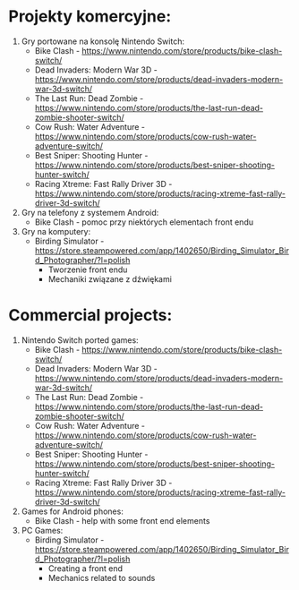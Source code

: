 # Projekty komercyjne:

1. Gry portowane na konsolę Nintendo Switch:
   - Bike Clash - https://www.nintendo.com/store/products/bike-clash-switch/
   - Dead Invaders: Modern War 3D - https://www.nintendo.com/store/products/dead-invaders-modern-war-3d-switch/
   - The Last Run: Dead Zombie - https://www.nintendo.com/store/products/the-last-run-dead-zombie-shooter-switch/
   - Cow Rush: Water Adventure - https://www.nintendo.com/store/products/cow-rush-water-adventure-switch/
   - Best Sniper: Shooting Hunter - https://www.nintendo.com/store/products/best-sniper-shooting-hunter-switch/
   - Racing Xtreme: Fast Rally Driver 3D - https://www.nintendo.com/store/products/racing-xtreme-fast-rally-driver-3d-switch/
2. Gry na telefony z systemem Android:
   - Bike Clash - pomoc przy niektórych elementach front endu
3. Gry na komputery:
   - Birding Simulator - https://store.steampowered.com/app/1402650/Birding_Simulator_Bird_Photographer/?l=polish
       - Tworzenie front endu
       - Mechaniki związane z dźwiękami

# Commercial projects:

1. Nintendo Switch ported games:
   - Bike Clash - https://www.nintendo.com/store/products/bike-clash-switch/
   - Dead Invaders: Modern War 3D - https://www.nintendo.com/store/products/dead-invaders-modern-war-3d-switch/
   - The Last Run: Dead Zombie - https://www.nintendo.com/store/products/the-last-run-dead-zombie-shooter-switch/
   - Cow Rush: Water Adventure - https://www.nintendo.com/store/products/cow-rush-water-adventure-switch/
   - Best Sniper: Shooting Hunter - https://www.nintendo.com/store/products/best-sniper-shooting-hunter-switch/
   - Racing Xtreme: Fast Rally Driver 3D - https://www.nintendo.com/store/products/racing-xtreme-fast-rally-driver-3d-switch/
2. Games for Android phones:
   - Bike Clash - help with some front end elements
3. PC Games:
   - Birding Simulator - https://store.steampowered.com/app/1402650/Birding_Simulator_Bird_Photographer/?l=polish
       - Creating a front end
       - Mechanics related to sounds
